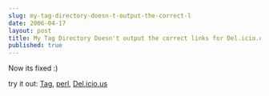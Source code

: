 ```yaml
---
slug: my-tag-directory-doesn-t-output-the-correct-l
date: 2006-04-17
layout: post
title: My Tag Directory Doesn't output the correct links for Del.icio.us [Fixed]
published: true
---
```

Now its fixed :)<p />try it out: <a href="http://www.kinlan.co.uk/tag/Tag">Tag</a>, <a href="http://www.kinlan.co.uk/tag/perl">perl</a>, <a href="http://www.kinlan.co.uk/tag/del.icio.us">Del.icio.us</a><div class="blogger-post-footer"><img class="posterous_download_image" src="https://blogger.googleusercontent.com/tracker/8109338-114526448980342266?l=www.kinlan.co.uk%2Findex.html" height="1" alt="" width="1" /></div>

